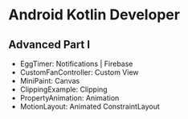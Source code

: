 # Android Kotlin Developer

## Advanced Part I

- EggTimer: Notifications | Firebase
- CustomFanController: Custom View
- MiniPaint: Canvas
- ClippingExample: Clipping
- PropertyAnimation: Animation
- MotionLayout: Animated ConstraintLayout
